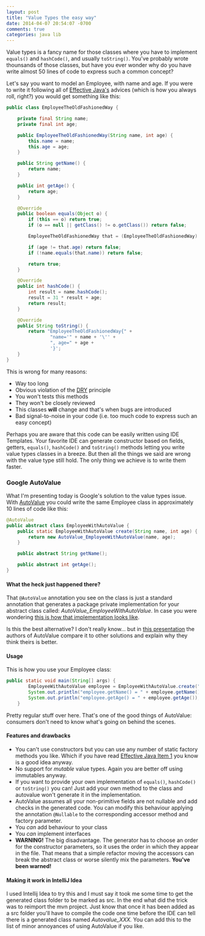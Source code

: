 ```yaml
---
layout: post
title: "Value Types the easy way"
date: 2014-04-07 20:54:07 -0700
comments: true
categories: java lib 
---
```

Value types is a fancy name for those classes where you have to implement `equals()` and `hashCode()`, and usually `toString()`. You've probably wrote thounsands of those classes, but have you ever wonder why do you have write almost 50 lines of code to express such a common concept?

<!-- more -->

Let's say you want to model an Employee, with name and age. If you were to write it following all of [Effective Java's] advices (which is how you always roll, right?) you would get something like this:

``` java
public class EmployeeTheOldFashionedWay {

    private final String name;
    private final int age;

    public EmployeeTheOldFashionedWay(String name, int age) {
        this.name = name;
        this.age = age;
    }

    public String getName() {
        return name;
    }

    public int getAge() {
        return age;
    }

    @Override
    public boolean equals(Object o) {
        if (this == o) return true;
        if (o == null || getClass() != o.getClass()) return false;

        EmployeeTheOldFashionedWay that = (EmployeeTheOldFashionedWay) o;

        if (age != that.age) return false;
        if (!name.equals(that.name)) return false;

        return true;
    }

    @Override
    public int hashCode() {
        int result = name.hashCode();
        result = 31 * result + age;
        return result;
    }

    @Override
    public String toString() {
        return "EmployeeTheOldFashionedWay{" +
                "name='" + name + '\'' +
                ", age=" + age +
                '}';
    }
}
```

This is wrong for many reasons:

* Way too long
* Obvious violation of the [DRY] principle
* You won't tests this methods
* They won't be closely reviewed
* This classes **will** change and that's when bugs are introduced
* Bad signal-to-noise in your code (i.e. too much code to express such an easy concept)

Perhaps you are aware that this code can be easily written using IDE Templates. Your favorite IDE can generate constructor based on fields, getters, `equals()`, `hashCode()` and `toString()` methods letting you write value types classes in a breeze. But then all the things we said are wrong with the value type still hold. The only thing we achieve is to write them faster.

### Google AutoValue ###
What I'm presenting today is Google's solution to the value types issue. With [AutoValue] you could write the same Employee class in approximately 10 lines of code like this:

``` java
@AutoValue
public abstract class EmployeeWithAutoValue {
    public static EmployeeWithAutoValue create(String name, int age) {
        return new AutoValue_EmployeeWithAutoValue(name, age);
    }

    public abstract String getName();

    public abstract int getAge();
}
```

#### What the heck just happened there? ####
That `@AutoValue` annotation you see on the class is just a standard annotation that generates a package private implementation for your abstract class called: _AutoValue_EmployeeWithAutoValue_. In case you were wondering [this is how that implementation looks like].

Is this the best alternative? I don't really know... but in [this presentation] the authors of AutoValue compare it to other solutions and explain why they think theirs is better.

#### Usage ####

This is how you use your Employee class: 

```java
public static void main(String[] args) {
        EmployeeWithAutoValue employee = EmployeeWithAutoValue.create("Juan", 33);
        System.out.println("employee.getName() = " + employee.getName());
        System.out.println("employee.getAge() = " + employee.getAge());
    }
```

Pretty regular stuff over here. That's one of the good things of AutoValue: consumers don't need to know what's going on behind the scenes.

#### Features and drawbacks ####

* You can't use constructors but you can use any number of static factory methods you like. Which if you have read [Effective Java Item 1] you know is a good idea anyway.
* No support for _mutable_ value types. Again you are better off using immutables anyway.
* If you want to provide your own implementation of `equals()`, `hashCode()` or `toString()` you can! Just add your own method to the class and autovalue won't generate it in the implementation.
* AutoValue assumes all your non-primitive fields are not nullable and add checks in the generated code. You can modify this behaviour applying the annotation `@Nullable` to the corresponding accessor method and factory parameter.
* You _can_ add behaviour to your class
* You _can_ implement interfaces
* __WARNING!__ The big disadvantage. The generator has to choose an order for the constructor parameters, so it uses the order in which they appear in the file. That means that a simple refactor moving the accessors can break the abstract class or worse silently mix the parameters. __You've been warned!__

#### Making it work in IntelliJ Idea ####
I used Intellij Idea to try this and I must say it took me some time to get the generated class folder to be marked as src. In the end what did the trick was to reimport the mvn project.
Just know that once it has been added as a src folder you'll have to compile the code one time before the IDE can tell there is a generated class named _Autovalue_XXX._ You can add this to the list of minor annoyances of using AutoValue if you like.


[Effective Java's]: http://www.amazon.com/Effective-Java-Edition-Joshua-Bloch/dp/0321356683

[DRY]: http://en.wikipedia.org/wiki/Don't_repeat_yourself

[AutoValue]: https://github.com/google/auto/tree/master/value

[this is how that implementation looks like]: https://gist.github.com/jivimberg/ca86f975e3945e30978f

[Effective Java Item 1]: http://my.safaribooksonline.com/book/programming/java/9780137150021/creating-and-destroying-objects/ch02lev1sec1

[this presentation]: https://docs.google.com/presentation/d/14u_h-lMn7f1rXE1nDiLX0azS3IkgjGl5uxp5jGJ75RE/edit